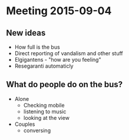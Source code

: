 # Meeting 2015-09-04

## New ideas

* How full is the bus
* Direct reporting of vandalism and other stuff
* Elgigantens - "how are you feeling"
* Resegaranti automaticly

## What do people do on the bus?

* Alone
    * Checking mobile 
    * listening to music
    * looking at the view
* Couples
    * conversing


